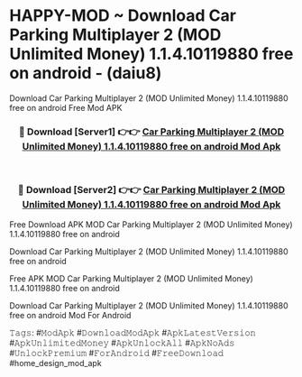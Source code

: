 # HAPPY-MOD ~ Download Car Parking Multiplayer 2 (MOD Unlimited Money) 1.1.4.10119880 free on android - (daiu8)
Download Car Parking Multiplayer 2 (MOD Unlimited Money) 1.1.4.10119880 free on android Free Mod APK

<div align="center">
<h3>🔴 Download [Server1] 👉👉 <a href="https://apk-comot.site?title=Car_Parking_Multiplayer_2_(MOD_Unlimited_Money)_1.1.4.10119880_free_on_android">Car Parking Multiplayer 2 (MOD Unlimited Money) 1.1.4.10119880 free on android Mod Apk</a></h3><br>

<h3>🔴 Download [Server2] 👉👉 <a href="https://apk-comot.site?title=Car_Parking_Multiplayer_2_(MOD_Unlimited_Money)_1.1.4.10119880_free_on_android">Car Parking Multiplayer 2 (MOD Unlimited Money) 1.1.4.10119880 free on android Mod Apk</a></h3>
</div>


Free Download APK MOD Car Parking Multiplayer 2 (MOD Unlimited Money) 1.1.4.10119880 free on android

Download Car Parking Multiplayer 2 (MOD Unlimited Money) 1.1.4.10119880 free on android 

Free APK MOD Car Parking Multiplayer 2 (MOD Unlimited Money) 1.1.4.10119880 free on android 

Download Car Parking Multiplayer 2 (MOD Unlimited Money) 1.1.4.10119880 free on android Mod For Android

𝚃𝚊𝚐𝚜: #𝙼𝚘𝚍𝙰𝚙𝚔 #𝙳𝚘𝚠𝚗𝚕𝚘𝚊𝚍𝙼𝚘𝚍𝙰𝚙𝚔 #𝙰𝚙𝚔𝙻𝚊𝚝𝚎𝚜𝚝𝚅𝚎𝚛𝚜𝚒𝚘𝚗 #𝙰𝚙𝚔𝚄𝚗𝚕𝚒𝚖𝚒𝚝𝚎𝚍𝙼𝚘𝚗𝚎𝚢 #𝙰𝚙𝚔𝚄𝚗𝚕𝚘𝚌𝚔𝙰𝚕𝚕 #𝙰𝚙𝚔𝙽𝚘𝙰𝚍𝚜 #𝚄𝚗𝚕𝚘𝚌𝚔𝙿𝚛𝚎𝚖𝚒𝚞𝚖 #𝙵𝚘𝚛𝙰𝚗𝚍𝚛𝚘𝚒𝚍 #𝙵𝚛𝚎𝚎𝙳𝚘𝚠𝚗𝚕𝚘𝚊𝚍 #home_design_mod_apk